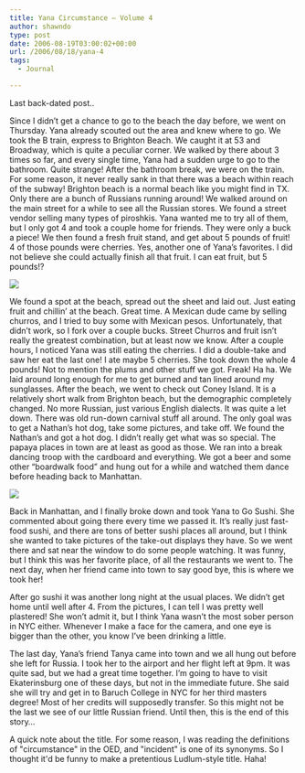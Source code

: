 ```yaml
---
title: Yana Circumstance – Volume 4
author: shawndo
type: post
date: 2006-08-19T03:00:02+00:00
url: /2006/08/18/yana-4
tags:
  - Journal

---
```

Last back-dated post..

Since I didn’t get a chance to go to the beach the day before, we went on Thursday. Yana already scouted out the area and knew where to go. We took the B train, express to Brighton Beach. We caught it at 53 and Broadway, which is quite a peculiar corner. We walked by there about 3 times so far, and every single time, Yana had a sudden urge to go to the bathroom. Quite strange! After the bathroom break, we were on the train. For some reason, it never really sank in that there was a beach within reach of the subway! Brighton beach is a normal beach like you might find in TX. Only there are a bunch of Russians running around! We walked around on the main street for a while to see all the Russian stores. We found a street vendor selling many types of piroshkis. Yana wanted me to try all of them, but I only got 4 and took a couple home for friends. They were only a buck a piece! We then found a fresh fruit stand, and get about 5 pounds of fruit! 4 of those pounds were cherries. Yes, another one of Yana’s favorites. I did not believe she could actually finish all that fruit. I can eat fruit, but 5 pounds!?

![](/images/2006/08/20060817-yana_shawn_drunk.jpg)

We found a spot at the beach, spread out the sheet and laid out. Just eating fruit and chillin’ at the beach. Great time. A Mexican dude came by selling churros, and I tried to buy some with Mexican pesos. Unfortunately, that didn’t work, so I fork over a couple bucks. Street Churros and fruit isn’t really the greatest combination, but at least now we know. After a couple hours, I noticed Yana was still eating the cherries. I did a double-take and saw her eat the last one! I ate maybe 5 cherries. She took down the whole 4 pounds! Not to mention the plums and other stuff we got. Freak! Ha ha. We laid around long enough for me to get burned and tan lined around my sunglasses. After the beach, we went to check out Coney Island. It is a relatively short walk from Brighton beach, but the demographic completely changed. No more Russian, just various English dialects. It was quite a let down. There was old run-down carnival stuff all around. The only goal was to get a Nathan’s hot dog, take some pictures, and take off. We found the Nathan’s and got a hot dog. I didn’t really get what was so special. The papaya places in town are at least as good as those. We ran into a break dancing troop with the cardboard and everything. We got a beer and some other “boardwalk food” and hung out for a while and watched them dance before heading back to Manhattan.

![](/images/2006/08/20060817-yana_biting.jpg)

Back in Manhattan, and I finally broke down and took Yana to Go Sushi. She commented about going there every time we passed it. It’s really just fast-food sushi, and there are tons of better sushi places all around, but I think she wanted to take pictures of the take-out displays they have. So we went there and sat near the window to do some people watching. It was funny, but I think this was her favorite place, of all the restaurants we went to. The next day, when her friend came into town to say good bye, this is where we took her!

After go sushi it was another long night at the usual places. We didn’t get home until well after 4. From the pictures, I can tell I was pretty well plastered! She won’t admit it, but I think Yana wasn’t the most sober person in NYC either. Whenever I make a face for the camera, and one eye is bigger than the other, you know I’ve been drinking a little.

The last day, Yana’s friend Tanya came into town and we all hung out before she left for Russia. I took her to the airport and her flight left at 9pm. It was quite sad, but we had a great time together. I’m going to have to visit Ekaterinsburg one of these days, but not in the immediate future. She said she will try and get in to Baruch College in NYC for her third masters degree! Most of her credits will supposedly transfer. So this might not be the last we see of our little Russian friend. Until then, this is the end of this story…

A quick note about the title. For some reason, I was reading the definitions of "circumstance" in the OED, and "incident" is one of its synonyms. So I thought it'd be funny to make a pretentious Ludlum-style title. Haha!
